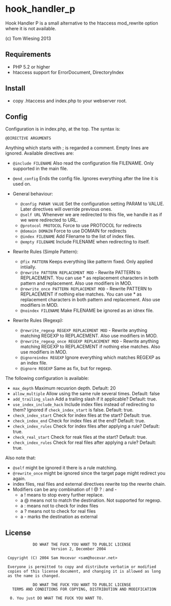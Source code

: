 # hook_handler_p

Hook Handler P is a small alternative to the htaccess mod_rewrite option where it is not available. 

(c) Tom Wiesing 2013

## Requirements
* PHP 5.2 or higher
* htaccess support for ErrorDocument, DirectoryIndex

## Install
* copy .htaccess and index.php to your webserver root.

## Config
Configuration is in index.php, at the top. The syntax is: 

    @DIRECTIVE ARGUMENTS

Anything which starts with ; is regarded a comment. 
Empty lines are ignored. 
Available directives are: 

* `@include FILENAME` Also read the configuration file FILENAME. Only supported in the main file. 
* `@end_config` Ends the config file. Ignores everything after the line it is used on. 

* General behaviour:
    * `@config PARAM VALUE` Set the configuration setting PARAM to VALUE. Later directives will override previous ones. 
    * `@self URL` Whenever we are redirected to this file, we handle it as if we were redirected to URL. 
    * `@protocol PROTOCOL` Force to use PROTOCOL for redirects
    * `@domain DOMAIN` Force to use DOMAIN for redirects
    * `@index FILENAME` Add Filename to the list of index files. 
    * `@empty FILENAME` Include FILENAME when redirecting to itself. 


* Rewrite Rules (Simple Pattern): 
    * `@fix PATTERN` Keeps everything like patterm fixed. Only applied intiially. 
    * `@rewrite PATTERN REPLACEMENT MOD` - Rewrite PATTERN to REPLACEMENT. You can use * as replacement characters in both pattern and replacement. Also use modifiers in MOD. 
    * `@rewrite_once PATTERN REPLACEMENT MOD` - Rewrite PATTERN to REPLACEMENT if nothing else matches. You can use * as replacement characters in both pattern and replacement. Also use modifiers in MOD. 
    * `@noindex FILENAME` Make FILENAME be ignored as an idnex file. 


* Rewrite Rules (Regexp): 
    * `@rewrite_regexp REGEXP REPLACEMENT MOD` - Rewrite anything matching REGEXP to REPLACEMENT. Also use modifiers in MOD. 
    * `@rewrite_regexp_once REGEXP REPLACEMENT MOD` - Rewrite anything matching REGEXP to REPLACEMENT if nothing else matches. Also use modifiers in MOD. 
    * `@ignoreindex REGEXP` Ignore everything which matches REGEXP as an index file.
    * `@ignore REGEXP` Same as fix, but for regexp. 

The following  configuration is available: 
* `max_depth` Maximum recusrion depth. Default: 20
* `allow_multiple` Allow using the same rule several times. Default: false
* `add_trailing_slash` Add a trailing slash if it applicable? Default: true. 
* `use_index_include_hack` Include index files instead of redirecting to them? Ignored if `check_index_start` is false. Default: true. 
* `check_index_start` Check for index files at the start? Default: true. 
* `check_index_end` Check for index files at the end? Default: true. 
* `check_index_rules` Check for index files after applying a rule? Default: true. 
* `check_real_start` Check for reak files at the start? Default: true. 
* `check_index_rules` Check for real files after applying a rule? Default: true. 

Also note that:

* `@self` might be ignored it there is a rule matching. 
* `@rewrite_once` might be ignored since the target page might redirect you again. 
* index files, real files and external directives rewrite top the rewrite chain. 
* Modifiers can be any combination of ! @ ? :  and -
    * a ! means to stop every further replace. 
    * a @ means not to match the destination. Not supported for regexp. 
    * a : means not to check for index files
    * a ? means not to check for real files
    * a - marks the destination as external

## License
                DO WHAT THE FUCK YOU WANT TO PUBLIC LICENSE
                        Version 2, December 2004

     Copyright (C) 2004 Sam Hocevar <sam@hocevar.net>

     Everyone is permitted to copy and distribute verbatim or modified
     copies of this license document, and changing it is allowed as long
     as the name is changed.

                DO WHAT THE FUCK YOU WANT TO PUBLIC LICENSE
       TERMS AND CONDITIONS FOR COPYING, DISTRIBUTION AND MODIFICATION

      0. You just DO WHAT THE FUCK YOU WANT TO.
